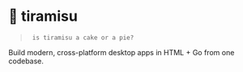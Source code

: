 # 🍥 tiramisu
> ` is tiramisu a cake or a pie?`

Build modern, cross-platform desktop apps in HTML + Go from one codebase.